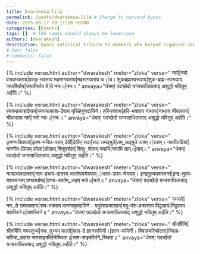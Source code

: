 ```yaml
---
title: Dvārakeśa-līlā
permalink: /posts/dvārakeśa-līlā # Change to harvard kyoto
date: 2025-08-17 19:17:20 +0200
categories: [Events]
tags: []  # TAG names should always be lowercase
authors: [dwarakesh]
description: Quasi satirical tribute to members who helped organize Janmāṣṭamī-1947 lectures
# toc: false
# comments: false
---
```


<!-- Verse format -->

{% include verse.html
   author="dwarakesh"
   meter="zloka"
   verse="
   नमो|नमो वराहभक्ताय|वराह-भक्ताय महभागवताय|महभागवताय च।|च।
शुकब्रह्मस्वरूपाय|शुक-ब्रह्म-स्वरूपाय जयतीर्थाय|जयतीर्थाय ते|ते नमः॥|नमः॥
   "
   anvaya="धेयम्! पदच्छेदो यन्त्रसाधितत्वाद् अशुद्धो भवितुम् अर्हति।"
%}

{% include verse.html
   author="dwarakesh"
   meter="zloka"
   verse="
   स्वयम्प्रकाशदेवाय|स्वयम्प्रकाश-देवाय नृसिंहगुणदायिने।
 हरिभक्ताय|हरि-भक्ताय नाथाय|नाथाय श्रीवत्साय|श्रीवत्साय नमो|नमो नमः॥|नमः॥
   "
   anvaya="धेयम्! पदच्छेदो यन्त्रसाधितत्वाद् अशुद्धो भवितुम् अर्हति।"
%}

{% include verse.html
   author="dwarakesh"
   meter="zloka"
   verse="
   कृष्णभक्तिपरां|कृष्ण-भक्ति-पराम् देवीं|देवीम् सदा|सदा तमद्भुते|तम्_अद्भुते रताम्।|रताम्।
नवनीतप्रियां|नवनीत-प्रियाम् लोलां|लोलाम् शिशुश्शेतां|शिशुः_शेताम् नमामि|नमामि ताम्॥|ताम्॥
   "
   anvaya="धेयम्! पदच्छेदो यन्त्रसाधितत्वाद् अशुद्धो भवितुम् अर्हति।"
%}

{% include verse.html
   author="dwarakesh"
   meter="zloka"
   verse="
   नामप्रभावदातरम्|नाम-प्रभाव-दातरम् भरतोपमश्रेयसम्।|भरत-उपम-श्रेयसम्।
इन्द्रतुल्ययशस्वन्तं|इन्द्र-तुल्य-यशस्वन्तम् प्रणवार्थामहं|प्रणव-अर्थाम्_अहम् भजे॥|भजे॥
   "
   anvaya="धेयम्! पदच्छेदो यन्त्रसाधितत्वाद् अशुद्धो भवितुम् अर्हति।"
%}

{% include verse.html
   author="dwarakesh"
   meter="zloka"
   verse="
   नमस्ते|नमः_ते रामभक्ताय|राम-भक्ताय वामनामृतदायिने।
 यदुवंशप्रकाशाय|यदु-वंश-प्रकाशाय विठ्ठलाय|विठ्ठलाय यशस्विने॥|यशस्विने॥
   "
   anvaya="धेयम्! पदच्छेदो यन्त्रसाधितत्वाद् अशुद्धो भवितुम् अर्हति।"
%}

{% include verse.html
   author="dwarakesh"
   meter="zloka"
   verse="
   श्रीवर्षिणि|श्रीवर्षिणि नमस्तुभ्यं|नमः_तुभ्यम् फलदे|फल-दे ज्ञानरूपिणी।|ज्ञान-रूपिणी।
विवाहचरिचोदारा|विवाह-चरिचा_उदारा नामसङ्कीर्तनेस्थिता॥|नाम-सङ्कीर्तने_स्थिता॥
   "
   anvaya="धेयम्! पदच्छेदो यन्त्रसाधितत्वाद् अशुद्धो भवितुम् अर्हति।"
%}
